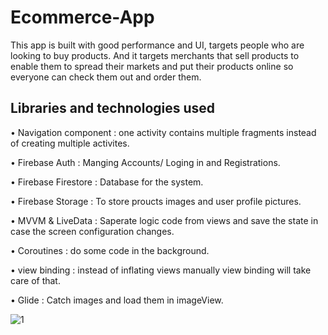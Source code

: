 # Ecommerce-App
This app is built with good performance and UI, targets people who are looking to buy products. And it targets merchants that sell products to enable them to spread their markets and put their products online so everyone can check them out and order them.

## Libraries and technologies used

•	Navigation component : one activity contains multiple fragments instead of creating multiple activites.

•	Firebase Auth : Manging Accounts/ Loging in and Registrations.

•	Firebase Firestore : Database for the system.

•	Firebase Storage : To store proucts images and user profile pictures.

•	MVVM & LiveData : Saperate logic code from views and save the state in case the screen configuration changes.

•	Coroutines : do some code in the background.

•	view binding : instead of inflating views manually view binding will take care of that.

•	Glide : Catch images and load them in imageView.

![1](https://user-images.githubusercontent.com/82248336/235835780-c89c6300-38b6-45c3-ba7b-c7207a2ac903.jpg)
